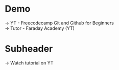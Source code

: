 # Demo

-> YT - Freecodecamp Git and Github for Beginners     
-> Tutor - Faraday Academy (YT)

# Subheader

-> Watch tutorial on YT